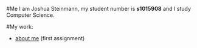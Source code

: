 #Me
I am Joshua Steinmann, my student number is **s1015908** and I study Computer Science.

#My work:
 - [about me]((https://rubigdata.github.io/about-me)) (first assignment) 

